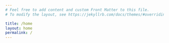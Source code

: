 ```yaml
---
# Feel free to add content and custom Front Matter to this file.
# To modify the layout, see https://jekyllrb.com/docs/themes/#overriding-theme-defaults

title: /home
layout: home
permalink: /
---
```

